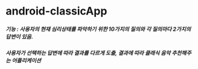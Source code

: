 # android-classicApp

##### 기능 : 사용자의 현재 심리상태를 파악하기 위한 10가지의 질의와 각 질의마다 2가지의 답변이 있음.
##### 사용자가 선택하는 답변에 따라 결과를 다르게 도출, 결과에 따라 클래식 음악 추천해주는 어플리케이션
